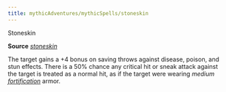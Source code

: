 ```yaml
---
title: mythicAdventures/mythicSpells/stoneskin
---
```

Stoneskin

**Source** [_stoneskin_](spells/stoneskin.md#_stoneskin)

The target gains a +4 bonus on saving throws against disease, poison, and stun effects. There is a 50% chance any critical hit or sneak attack against the target is treated as a normal hit, as if the target were wearing _medium [fortification](magicItems/armor.md#_armor-fortification)_ armor.

